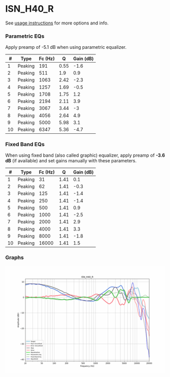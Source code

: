 # ISN_H40_R
See [usage instructions](https://github.com/jaakkopasanen/AutoEq#usage) for more options and info.

### Parametric EQs
Apply preamp of -5.1 dB when using parametric equalizer.

|   # | Type    |   Fc (Hz) |    Q |   Gain (dB) |
|-----|---------|-----------|------|-------------|
|   1 | Peaking |       191 | 0.55 |        -1.6 |
|   2 | Peaking |       511 | 1.9  |         0.9 |
|   3 | Peaking |      1063 | 2.42 |        -2.3 |
|   4 | Peaking |      1257 | 1.69 |        -0.5 |
|   5 | Peaking |      1708 | 1.75 |         1.2 |
|   6 | Peaking |      2194 | 2.11 |         3.9 |
|   7 | Peaking |      3067 | 3.44 |        -3   |
|   8 | Peaking |      4056 | 2.64 |         4.9 |
|   9 | Peaking |      5000 | 5.98 |         3.1 |
|  10 | Peaking |      6347 | 5.36 |        -4.7 |

### Fixed Band EQs
When using fixed band (also called graphic) equalizer, apply preamp of **-3.6 dB** (if available) and set gains manually with these parameters.

|   # | Type    |   Fc (Hz) |    Q |   Gain (dB) |
|-----|---------|-----------|------|-------------|
|   1 | Peaking |        31 | 1.41 |         0.1 |
|   2 | Peaking |        62 | 1.41 |        -0.3 |
|   3 | Peaking |       125 | 1.41 |        -1.4 |
|   4 | Peaking |       250 | 1.41 |        -1.4 |
|   5 | Peaking |       500 | 1.41 |         0.9 |
|   6 | Peaking |      1000 | 1.41 |        -2.5 |
|   7 | Peaking |      2000 | 1.41 |         2.9 |
|   8 | Peaking |      4000 | 1.41 |         3.3 |
|   9 | Peaking |      8000 | 1.41 |        -1.8 |
|  10 | Peaking |     16000 | 1.41 |         1.5 |

### Graphs
![](./ISN_H40_R.png)
